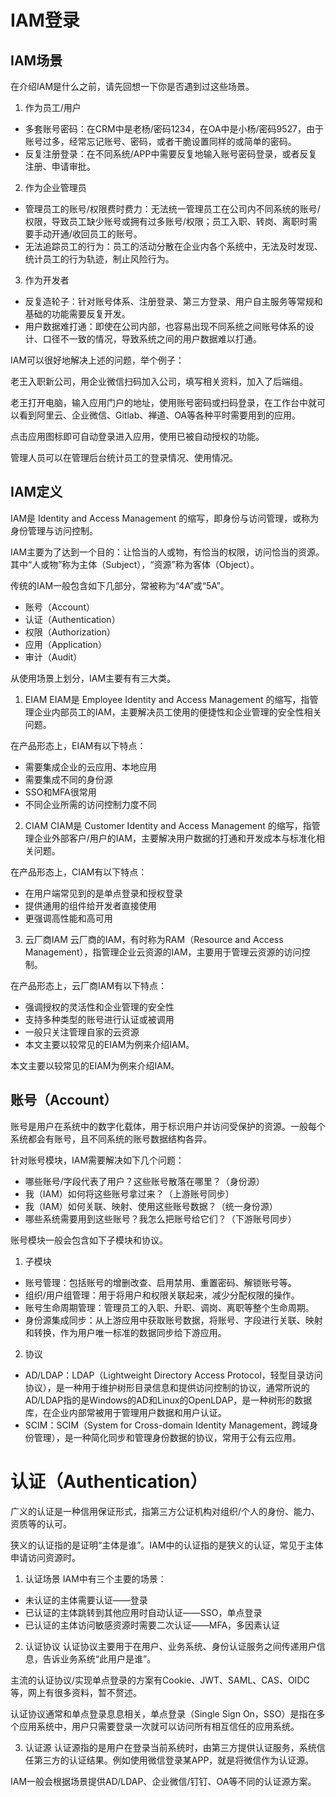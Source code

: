 # IAM登录

## IAM场景
在介绍IAM是什么之前，请先回想一下你是否遇到过这些场景。
1. 作为员工/用户
* 多套账号密码：在CRM中是老杨/密码1234，在OA中是小杨/密码9527，由于账号过多，经常忘记账号、密码，或者干脆设置同样的或简单的密码。
* 反复注册登录：在不同系统/APP中需要反复地输入账号密码登录，或者反复注册、申请审批。

2. 作为企业管理员
* 管理员工的账号/权限费时费力：无法统一管理员工在公司内不同系统的账号/权限，导致员工缺少账号或拥有过多账号/权限；员工入职、转岗、离职时需要手动开通/收回员工的账号。
* 无法追踪员工的行为：员工的活动分散在企业内各个系统中，无法及时发现、统计员工的行为轨迹，制止风险行为。

3. 作为开发者
* 反复造轮子：针对账号体系、注册登录、第三方登录、用户自主服务等常规和基础的功能需要反复开发。
* 用户数据难打通：即使在公司内部，也容易出现不同系统之间账号体系的设计、口径不一致的情况，导致系统之间的用户数据难以打通。

IAM可以很好地解决上述的问题，举个例子：

老王入职新公司，用企业微信扫码加入公司，填写相关资料，加入了后端组。

老王打开电脑，输入应用门户的地址，使用账号密码或扫码登录，在工作台中就可以看到阿里云、企业微信、Gitlab、禅道、OA等各种平时需要用到的应用。

点击应用图标即可自动登录进入应用，使用已被自动授权的功能。

管理人员可以在管理后台统计员工的登录情况、使用情况。

## IAM定义
IAM是 Identity and Access Management 的缩写，即身份与访问管理，或称为身份管理与访问控制。

IAM主要为了达到一个目的：让恰当的人或物，有恰当的权限，访问恰当的资源。其中“人或物”称为主体（Subject），“资源”称为客体（Object）。

传统的IAM一般包含如下几部分，常被称为“4A”或“5A”。
* 账号（Account）
* 认证（Authentication）
* 权限（Authorization）
* 应用（Application）
* 审计（Audit）

从使用场景上划分，IAM主要有有三大类。
1. EIAM
EIAM是 Employee Identity and Access Management 的缩写，指管理企业内部员工的IAM，主要解决员工使用的便捷性和企业管理的安全性相关问题。

在产品形态上，EIAM有以下特点：
* 需要集成企业的云应用、本地应用
* 需要集成不同的身份源
* SSO和MFA很常用
* 不同企业所需的访问控制力度不同

2. CIAM
CIAM是 Customer Identity and Access Management 的缩写，指管理企业外部客户/用户的IAM，主要解决用户数据的打通和开发成本与标准化相关问题。

在产品形态上，CIAM有以下特点：
* 在用户端常见到的是单点登录和授权登录
* 提供通用的组件给开发者直接使用
* 更强调高性能和高可用

3. 云厂商IAM
云厂商的IAM，有时称为RAM（Resource and Access Management），指管理企业云资源的IAM，主要用于管理云资源的访问控制。

在产品形态上，云厂商IAM有以下特点：
* 强调授权的灵活性和企业管理的安全性
* 支持多种类型的账号进行认证或被调用
* 一般只关注管理自家的云资源
* 本文主要以较常见的EIAM为例来介绍IAM。

本文主要以较常见的EIAM为例来介绍IAM。

## 账号（Account）
账号是用户在系统中的数字化载体，用于标识用户并访问受保护的资源。一般每个系统都会有账号，且不同系统的账号数据结构各异。

针对账号模块，IAM需要解决如下几个问题：

* 哪些账号/字段代表了用户？这些账号散落在哪里？（身份源）
* 我（IAM）如何将这些账号拿过来？（上游账号同步）
* 我（IAM）如何关联、映射、使用这些账号数据？（统一身份源）
* 哪些系统需要用到这些账号？我怎么把账号给它们？（下游账号同步）

账号模块一般会包含如下子模块和协议。
1. 子模块
* 账号管理：包括账号的增删改查、启用禁用、重置密码、解锁账号等。
* 组织/用户组管理：用于将用户和权限关联起来，减少分配权限的操作。
* 账号生命周期管理：管理员工的入职、升职、调岗、离职等整个生命周期。
* 身份源集成同步：从上游应用中获取账号数据，将账号、字段进行关联、映射和转换，作为用户唯一标准的数据同步给下游应用。

2. 协议
* AD/LDAP：LDAP（Lightweight Directory Access Protocol，轻型目录访问协议），是一种用于维护树形目录信息和提供访问控制的协议，通常所说的AD/LDAP指的是Windows的AD和Linux的OpenLDAP，是一种树形的数据库，在企业内部常被用于管理用户数据和用户认证。
* SCIM：SCIM（System for Cross-domain Identity Management，跨域身份管理），是一种简化同步和管理身份数据的协议，常用于公有云应用。

# 认证（Authentication）
广义的认证是一种信用保证形式，指第三方公证机构对组织/个人的身份、能力、资质等的认可。

狭义的认证指的是证明“主体是谁”。IAM中的认证指的是狭义的认证，常见于主体申请访问资源时。

1. 认证场景
IAM中有三个主要的场景：
* 未认证的主体需要认证——登录
* 已认证的主体跳转到其他应用时自动认证——SSO，单点登录
* 已认证的主体访问敏感资源时需要二次认证——MFA，多因素认证

2. 认证协议
认证协议主要用于在用户、业务系统、身份认证服务之间传递用户信息，告诉业务系统“此用户是谁”。

主流的认证协议/实现单点登录的方案有Cookie、JWT、SAML、CAS、OIDC等，网上有很多资料，暂不赘述。

认证协议通常和单点登录息息相关，单点登录（Single Sign On，SSO）是指在多个应用系统中，用户只需要登录一次就可以访问所有相互信任的应用系统。

3. 认证源
认证源指的是用户在登录当前系统时，由第三方提供认证服务，系统信任第三方的认证结果。例如使用微信登录某APP，就是将微信作为认证源。

IAM一般会根据场景提供AD/LDAP、企业微信/钉钉、OA等不同的认证源方案。